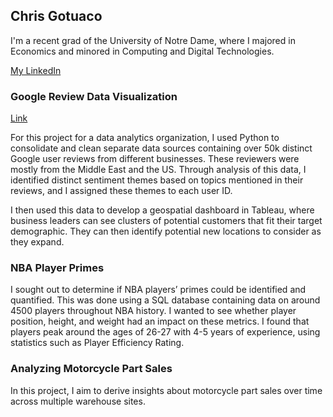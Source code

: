 ## Chris Gotuaco

I'm a recent grad of the University of Notre Dame, where I majored in Economics and minored in Computing and Digital Technologies.

[My LinkedIn](https://www.linkedin.com/in/christopher-gotuaco/)  


### Google Review Data Visualization

[Link](https://public.tableau.com/app/profile/christopher.gotuaco/viz/ReviewDataDashboard/TopicsinRiyadhMap)

For this project for a data analytics organization, I used Python to consolidate and clean separate data sources containing over 50k distinct Google user reviews from different businesses. These reviewers were mostly from the Middle East and the US. Through analysis of this data, I identified distinct sentiment themes based on topics mentioned in their reviews, and I assigned these themes to each user ID.

I then used this data to develop a geospatial dashboard in Tableau, where business leaders can see clusters of potential customers that fit their target demographic. They can then identify potential new locations to consider as they expand.


### NBA Player Primes

I sought out to determine if NBA players’ primes could be identified and quantified. This was done using a SQL database containing data on around 4500 players throughout NBA history. I wanted to see whether player position, height, and weight had an impact on these metrics. I found that players peak around the ages of 26-27 with 4-5 years of experience, using statistics such as Player Efficiency Rating.



### Analyzing Motorcycle Part Sales

In this project, I aim to derive insights about motorcycle part sales over time across multiple warehouse sites.

